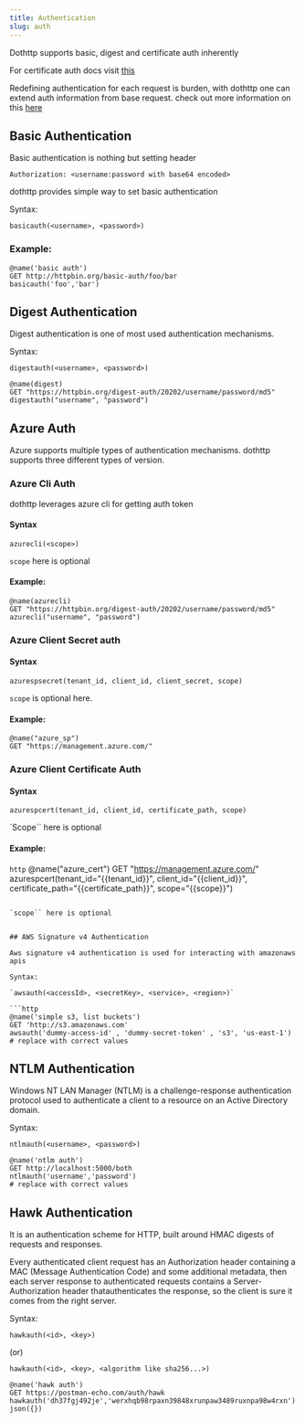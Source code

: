 ```yaml
---
title: Authentication
slug: auth
---
```



Dothttp supports basic, digest and certificate auth inherently

For certificate  auth docs visit [this](./certificates.md)

Redefining authentication for each request is burden, with dothttp one can extend auth information from base request. check out more information on this [here](./extends.md)



## Basic Authentication

Basic authentication is nothing but setting header

`Authorization: <username:password with base64 encoded>`

dothttp provides simple way to set basic authentication

Syntax:

`basicauth(<username>, <password>)`


### Example:

```http
@name('basic auth')
GET http://httpbin.org/basic-auth/foo/bar
basicauth('foo','bar')

```


## Digest Authentication

Digest authentication is one of most used authentication mechanisms.

Syntax:

`digestauth(<username>, <password>)`

```http
@name(digest)
GET "https://httpbin.org/digest-auth/20202/username/password/md5"
digestauth("username", "password")
```

## Azure Auth

Azure supports multiple types of authentication mechanisms. dothttp supports three different types of version. 

### Azure Cli Auth

dothttp leverages azure cli for getting auth token

#### Syntax

`azurecli(<scope>)`

`scope` here is optional

#### Example:

```http
@name(azurecli)
GET "https://httpbin.org/digest-auth/20202/username/password/md5"
azurecli("username", "password")
```

### Azure Client Secret auth

#### Syntax

`azurespsecret(tenant_id, client_id, client_secret, scope)`

`scope` is optional here.

#### Example:

```http
@name("azure_sp")
GET "https://management.azure.com/"
```

### Azure Client Certificate Auth

#### Syntax

`azurespcert(tenant_id, client_id, certificate_path, scope)`

`Scope`` here is optional

#### Example:

```http```
@name("azure_cert")
GET "https://management.azure.com/"
azurespcert(tenant_id="{{tenant_id}}", client_id="{{client_id}}", certificate_path="{{certificate_path}}", scope="{{scope}}")
```

`scope`` here is optional


## AWS Signature v4 Authentication

Aws signature v4 authentication is used for interacting with amazonaws apis

Syntax:

`awsauth(<accessId>, <secretKey>, <service>, <region>)`

```http
@name('simple s3, list buckets')
GET 'http://s3.amazonaws.com'
awsauth('dummy-access-id' , 'dummy-secret-token' , 's3', 'us-east-1')
# replace with correct values 
```


## NTLM Authentication

Windows NT LAN Manager (NTLM) is a challenge-response authentication protocol used to authenticate a client to a resource on an Active Directory domain.

Syntax:

`ntlmauth(<username>, <password>)`

```http
@name('ntlm auth')
GET http://localhost:5000/both
ntlmauth('username','password')
# replace with correct values 
```


## Hawk Authentication

It is an authentication scheme for HTTP, built around HMAC digests of requests and responses.

Every authenticated client request has an Authorization header containing a MAC (Message Authentication Code) and some additional metadata, then each server response to authenticated requests contains a Server-Authorization header thatauthenticates the response, so the client is sure it comes from the right server.



Syntax:

`hawkauth(<id>, <key>)`

(or)

`hawkauth(<id>, <key>, <algorithm like sha256...>)`

```http
@name('hawk auth')
GET https://postman-echo.com/auth/hawk
hawkauth('dh37fgj492je','werxhqb98rpaxn39848xrunpaw3489ruxnpa98w4rxn')
json({})
```
